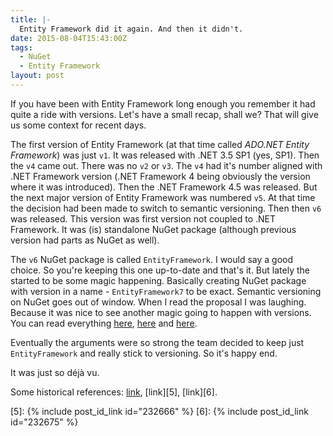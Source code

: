 ```yaml
---
title: |-
  Entity Framework did it again. And then it didn't.
date: 2015-08-04T15:43:00Z
tags:
  - NuGet
  - Entity Framework
layout: post
---
```

If you have been with Entity Framework long enough you remember it had quite a ride with versions. Let's have a small recap, shall we? That will give us some context for recent days.

<!-- excerpt -->

The first version of Entity Framework (at that time called _ADO.NET Entity Framework_) was just `v1`. It was released with .NET 3.5 SP1 (yes, SP1). Then the `v4` came out. There was no `v2` or `v3`. The `v4` had it's number aligned with .NET Framework version (.NET Framework 4 being obviously the version where it was introduced). Then the .NET Framework 4.5 was released. But the next major version of Entity Framework was numbered `v5`. At that time the decision had been made to switch to semantic versioning. Then then `v6` was released. This version was first version not coupled to .NET Framework. It was (is) standalone NuGet package (although previous version had parts as NuGet as well).

The `v6` NuGet package is called `EntityFramework`. I would say a good choice. So you're keeping this one up-to-date and that's it. But lately the started to be some magic happening. Basically creating NuGet package with version in a name - `EntityFramework7` to be exact. Semantic versioning on NuGet goes out of window. When I read the proposal I was laughing. Because it was nice to see another magic going to happen with versions. You can read everything [here][1], [here][2] and [here][3].

Eventually the arguments were so strong the team decided to keep just `EntityFramework` and really stick to versioning. So it's happy end.

It was just so déjà vu.

Some historical references: [link][4], [link][5], [link][6].

[1]: https://github.com/aspnet/EntityFramework/issues/2508
[2]: https://github.com/aspnet/Announcements/issues/42
[3]: https://github.com/aspnet/EntityFramework/wiki/NuGet-Package-Naming
[4]: http://thedatafarm.com/blog/data-access/ef4-ef4-ef4/
[5]: {% include post_id_link id="232666" %}
[6]: {% include post_id_link id="232675" %}